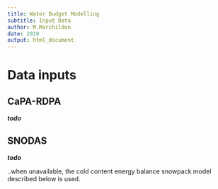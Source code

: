 ```yaml
---
title: Water Budget Modelling
subtitle: Input Data
author: M.Marchildon
date: 2019
output: html_document
---
```



# Data inputs

## CaPA-RDPA

_**todo**_

## SNODAS

_**todo**_

..when unavailable, the cold content energy balance snowpack model described below is used.
